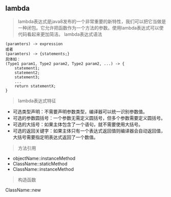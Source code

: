 ##  lambda  

> lambda表达式是java8发布的一个非常重要的新特性，我们可以把它当做是一种闭包。它允许把函数作为一个方法的参数。使用lambda表达式可以使代码看起来更加简洁。
> lambda表达式语法

    (paramters) -> expression
    或者
    (paramters) -> {statements;}  
    具体如：
    (Type1 param1, Type2 param2, Type2 param2, ...) -> {
        statement1;
        statement2;
        statement3;
        ...
        return statementX;
    }   
> lambda表达式特征

* 可选类型声明：不需要声明参数类型，编译器可以统一识别参数值。
* 可选的参数圆括号：一个参数无需定义圆括号，但多个参数需要定义圆括号。
* 可选的大括号：如果主体包含了一个语句，就不需要使用大括号。
* 可选的返回关键字：如果主体只有一个表达式返回值则编译器会自动返回值，大括号需要指定明表达式返回了一个数值。    
 
> 方法引用

* objectName::instanceMethod
* ClassName::staticMethod
* ClassName::instanceMethod

> 构造函数

ClassName::new
